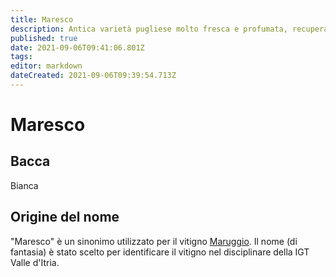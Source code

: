 ```yaml
---
title: Maresco
description: Antica varietà pugliese molto fresca e profumata, recuperata sull'orlo dell'estinzione.
published: true
date: 2021-09-06T09:41:06.801Z
tags: 
editor: markdown
dateCreated: 2021-09-06T09:39:54.713Z
---
```


# Maresco

## Bacca
Bianca

## Origine del nome
"Maresco" è un sinonimo utilizzato per il vitigno [Maruggio](/vitigni/bacca-bianca/maruggio). Il nome (di fantasia) è stato scelto per identificare il vitigno nel disciplinare della IGT Valle d'Itria.